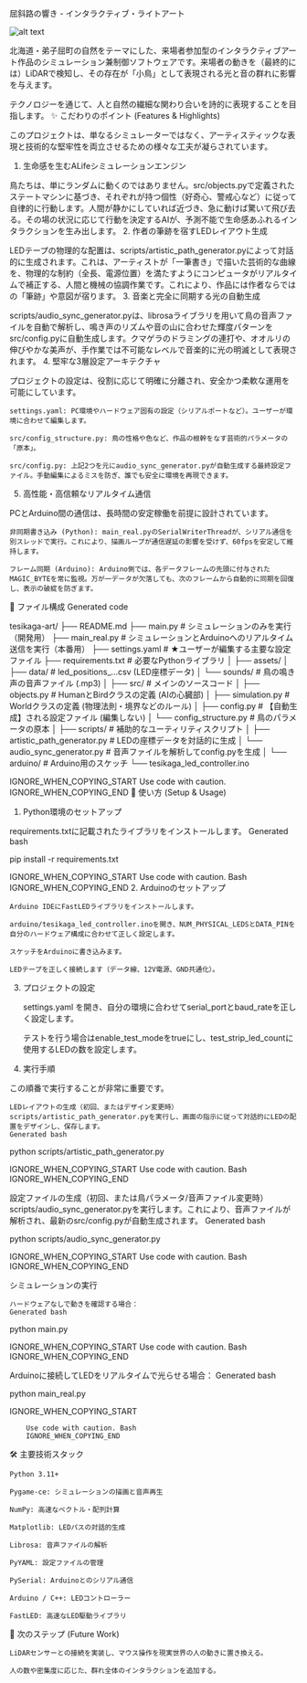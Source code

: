 屈斜路の響き - インタラクティブ・ライトアート

![alt text](httpss://i.imgur.com/your-screenshot-url.png)

<!-- ここにシミュレーターのスクリーンショット画像を貼ると見栄えが良くなります -->

北海道・弟子屈町の自然をテーマにした、来場者参加型のインタラクティブアート作品のシミュレーション兼制御ソフトウェアです。来場者の動きを（最終的には）LiDARで検知し、その存在が「小鳥」として表現される光と音の群れに影響を与えます。

テクノロジーを通じて、人と自然の繊細な関わり合いを詩的に表現することを目指します。
✨ こだわりのポイント (Features & Highlights)

このプロジェクトは、単なるシミュレーターではなく、アーティスティックな表現と技術的な堅牢性を両立させるための様々な工夫が凝らされています。
1. 生命感を生むALifeシミュレーションエンジン

鳥たちは、単にランダムに動くのではありません。src/objects.pyで定義されたステートマシンに基づき、それぞれが持つ個性（好奇心、警戒心など）に従って自律的に行動します。人間が静かにしていれば近づき、急に動けば驚いて飛び去る。その場の状況に応じて行動を決定するAIが、予測不能で生命感あふれるインタラクションを生み出します。
2. 作者の筆跡を宿すLEDレイアウト生成

LEDテープの物理的な配置は、scripts/artistic_path_generator.pyによって対話的に生成されます。これは、アーティストが「一筆書き」で描いた芸術的な曲線を、物理的な制約（全長、電源位置）を満たすようにコンピュータがリアルタイムで補正する、人間と機械の協調作業です。これにより、作品には作者ならではの「筆跡」や意図が宿ります。
3. 音楽と完全に同期する光の自動生成

scripts/audio_sync_generator.pyは、librosaライブラリを用いて鳥の音声ファイルを自動で解析し、鳴き声のリズムや音の山に合わせた輝度パターンをsrc/config.pyに自動生成します。クマゲラのドラミングの連打や、オオルリの伸びやかな美声が、手作業では不可能なレベルで音楽的に光の明滅として表現されます。
4. 堅牢な3層設定アーキテクチャ

プロジェクトの設定は、役割に応じて明確に分離され、安全かつ柔軟な運用を可能にしています。

    settings.yaml: PC環境やハードウェア固有の設定（シリアルポートなど）。ユーザーが環境に合わせて編集します。

    src/config_structure.py: 鳥の性格や色など、作品の根幹をなす芸術的パラメータの「原本」。

    src/config.py: 上記2つを元にaudio_sync_generator.pyが自動生成する最終設定ファイル。手動編集によるミスを防ぎ、誰でも安全に環境を再現できます。

5. 高性能・高信頼なリアルタイム通信

PCとArduino間の通信は、長時間の安定稼働を前提に設計されています。

    非同期書き込み (Python): main_real.pyのSerialWriterThreadが、シリアル通信を別スレッドで実行。これにより、描画ループが通信遅延の影響を受けず、60fpsを安定して維持します。

    フレーム同期 (Arduino): Arduino側では、各データフレームの先頭に付与されたMAGIC_BYTEを常に監視。万が一データが欠落しても、次のフレームから自動的に同期を回復し、表示の破綻を防ぎます。

📂 ファイル構成
Generated code

      
tesikaga-art/
├── README.md
├── main.py                 # シミュレーションのみを実行（開発用）
├── main_real.py            # シミュレーションとArduinoへのリアルタイム送信を実行（本番用）
├── settings.yaml           # ★ユーザーが編集する主要な設定ファイル
├── requirements.txt        # 必要なPythonライブラリ
│
├── assets/
│   ├── data/               # led_positions_...csv (LED座標データ)
│   └── sounds/             # 鳥の鳴き声の音声ファイル (.mp3)
│
├── src/                    # メインのソースコード
│   ├── objects.py          # HumanとBirdクラスの定義 (AIの心臓部)
│   ├── simulation.py       # Worldクラスの定義 (物理法則・境界などのルール)
│   ├── config.py           # 【自動生成】される設定ファイル (編集しない)
│   └── config_structure.py # 鳥のパラメータの原本
│
├── scripts/                # 補助的なユーティリティスクリプト
│   ├── artistic_path_generator.py # LEDの座標データを対話的に生成
│   └── audio_sync_generator.py    # 音声ファイルを解析してconfig.pyを生成
│
└── arduino/                # Arduino用のスケッチ
    └── tesikaga_led_controller.ino

    

IGNORE_WHEN_COPYING_START
Use code with caution.
IGNORE_WHEN_COPYING_END
🚀 使い方 (Setup & Usage)
1. Python環境のセットアップ

requirements.txtに記載されたライブラリをインストールします。
Generated bash

      
pip install -r requirements.txt

    

IGNORE_WHEN_COPYING_START
Use code with caution. Bash
IGNORE_WHEN_COPYING_END
2. Arduinoのセットアップ

    Arduino IDEにFastLEDライブラリをインストールします。

    arduino/tesikaga_led_controller.inoを開き、NUM_PHYSICAL_LEDSとDATA_PINを自分のハードウェア構成に合わせて正しく設定します。

    スケッチをArduinoに書き込みます。

    LEDテープを正しく接続します（データ線、12V電源、GND共通化）。

3. プロジェクトの設定

    settings.yaml を開き、自分の環境に合わせてserial_portとbaud_rateを正しく設定します。

    テストを行う場合はenable_test_modeをtrueにし、test_strip_led_countに使用するLEDの数を設定します。

4. 実行手順

この順番で実行することが非常に重要です。

    LEDレイアウトの生成（初回、またはデザイン変更時）
    scripts/artistic_path_generator.pyを実行し、画面の指示に従って対話的にLEDの配置をデザインし、保存します。
    Generated bash

      
python scripts/artistic_path_generator.py

    

IGNORE_WHEN_COPYING_START
Use code with caution. Bash
IGNORE_WHEN_COPYING_END

設定ファイルの生成（初回、または鳥パラメータ/音声ファイル変更時）
scripts/audio_sync_generator.pyを実行します。これにより、音声ファイルが解析され、最新のsrc/config.pyが自動生成されます。
Generated bash

      
python scripts/audio_sync_generator.py

    

IGNORE_WHEN_COPYING_START
Use code with caution. Bash
IGNORE_WHEN_COPYING_END

シミュレーションの実行

    ハードウェアなしで動きを確認する場合：
    Generated bash

      
python main.py

    

IGNORE_WHEN_COPYING_START
Use code with caution. Bash
IGNORE_WHEN_COPYING_END

Arduinoに接続してLEDをリアルタイムで光らせる場合：
Generated bash

      
python main_real.py

    

IGNORE_WHEN_COPYING_START

        Use code with caution. Bash
        IGNORE_WHEN_COPYING_END

🛠️ 主要技術スタック

    Python 3.11+

    Pygame-ce: シミュレーションの描画と音声再生

    NumPy: 高速なベクトル・配列計算

    Matplotlib: LEDパスの対話的生成

    Librosa: 音声ファイルの解析

    PyYAML: 設定ファイルの管理

    PySerial: Arduinoとのシリアル通信

    Arduino / C++: LEDコントローラー

    FastLED: 高速なLED駆動ライブラリ

🔮 次のステップ (Future Work)

    LiDARセンサーとの接続を実装し、マウス操作を現実世界の人の動きに置き換える。

    人の数や密集度に応じた、群れ全体のインタラクションを追加する。